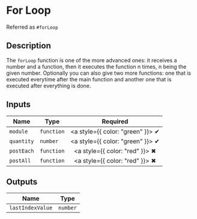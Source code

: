 # For Loop
Referred as `#forLoop`

## Description
The `forLoop` function is one of the more advanced ones: it receives a number and a function, then it executes the function n times, n being the given number. Optionally you can also give two more functions: one that is executed everytime after the main function and another one that is executed after everything is done.

## Inputs
| Name | Type | Required |
|------|------|:-----:|
| `module` | `function` | <a style={{ color: "green" }}> ✔ </a>
| `quantity` | `number` | <a style={{ color: "green" }}> ✔ </a>
| `postEach` | `function` | <a style={{ color: "red" }}> ✖ </a>
| `postAll` | `function` | <a style={{ color: "red" }}> ✖ </a>




## Outputs
| Name | Type |
|------|------|
| `lastIndexValue` | `number` |

